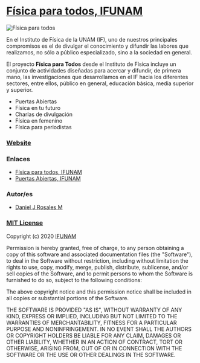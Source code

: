 # [F&iacute;sica para todos, IFUNAM](https://github.com/work-ifunam/Fisica-para-todos/)

![F&iacute;sica para todos](https://github.com/work-ifunam/Fisica-para-todos/blob/master/img/header.jpg)

En el Instituto de Física de la UNAM (IF), uno de nuestros principales compromisos es el de divulgar el conocimiento y difundir las labores que realizamos, no sólo a público especializado, sino a la sociedad en general.

El proyecto **Física para Todos** desde el Instituto de Física incluye un conjunto de actividades diseñadas para acercar y difundir, de primera mano, las investigaciones que desarrollamos en el IF hacia los diferentes sectores, entre ellos, público en general, educación básica, media superior y superior. 

- Puertas Abiertas
- F&iacute;sica en tu futuro
- Charlas de divulgaci&oacute;n
- F&iacute;sica en femenino
- F&iacute;sica para periodistas

### [Website](http://www.fisica.unam.mx/fisicaparatodos/)

### Enlaces
 - [F&iacute;sica para todos, IFUNAM](http://www.fisica.unam.mx/fisicaparatodos/)
 - [Puertas Abiertas, IFUNAM](http://www.fisica.unam.mx/puertas_abiertas/)
 
 ### Autor/es

* [Daniel J Rosales M](https://github.com/DannasCornell)

### [MIT License](https://github.com/work-ifunam/Fisica-para-todos/edit/master/LICENSE)

Copyright (c) 2020 [IFUNAM](http://www.fisica.unam.mx/)

Permission is hereby granted, free of charge, to any person obtaining a copy
of this software and associated documentation files (the "Software"), to deal
in the Software without restriction, including without limitation the rights
to use, copy, modify, merge, publish, distribute, sublicense, and/or sell
copies of the Software, and to permit persons to whom the Software is
furnished to do so, subject to the following conditions:

The above copyright notice and this permission notice shall be included in all
copies or substantial portions of the Software.

THE SOFTWARE IS PROVIDED "AS IS", WITHOUT WARRANTY OF ANY KIND, EXPRESS OR
IMPLIED, INCLUDING BUT NOT LIMITED TO THE WARRANTIES OF MERCHANTABILITY,
FITNESS FOR A PARTICULAR PURPOSE AND NONINFRINGEMENT. IN NO EVENT SHALL THE
AUTHORS OR COPYRIGHT HOLDERS BE LIABLE FOR ANY CLAIM, DAMAGES OR OTHER
LIABILITY, WHETHER IN AN ACTION OF CONTRACT, TORT OR OTHERWISE, ARISING FROM,
OUT OF OR IN CONNECTION WITH THE SOFTWARE OR THE USE OR OTHER DEALINGS IN THE
SOFTWARE.

